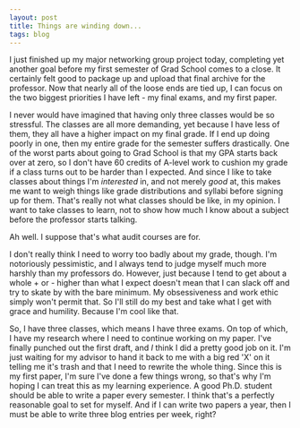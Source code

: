 ```yaml
---
layout: post
title: Things are winding down...
tags: blog
---
```


I just finished up my major networking group project today, completing yet another goal before my first semester of Grad School comes to a close. It certainly felt good to package up and upload that final archive for the professor. Now that nearly all of the loose ends are tied up, I can focus on the two biggest priorities I have left - my final exams, and my first paper.

I never would have imagined that having only three classes would be so stressful. The classes are all more demanding, yet because I have less of them, they all have a higher impact on my final grade. If I end up doing poorly in one, then my entire grade for the semester suffers drastically. One of the worst parts about going to Grad School is that my GPA starts back over at zero, so I don't have 60 credits of A-level work to cushion my grade if a class turns out to be harder than I expected. And since I like to take classes about things I'm *interested* in, and not merely *good* at, this makes me want to weigh things like grade distributions and syllabi before signing up for them. That's really not what classes should be like, in my opinion. I want to take classes to learn, not to show how much I know about a subject before the professor starts talking.

Ah well. I suppose that's what audit courses are for.

I don't really think I need to worry too badly about my grade, though. I'm notoriously pessimistic, and I always tend to judge myself much more harshly than my professors do. However, just because I tend to get about a whole + or - higher than what I expect doesn't mean that I can slack off and try to skate by with the bare minimum. My obsessiveness and work ethic simply won't permit that. So I'll still do my best and take what I get with grace and humility. Because I'm cool like that.

So, I have three classes, which means I have three exams. On top of which, I have my research where I need to continue working on my paper. I've finally punched out the first draft, and *I* think I did a pretty good job on it. I'm just waiting for my advisor to hand it back to me with a big red 'X' on it telling me it's trash and that I need to rewrite the whole thing. Since this is my first paper, I'm sure I've done a few things wrong, so that's why I'm hoping I can treat this as my learning experience. A good Ph.D. student should be able to write a paper every semester. I think that's a perfectly reasonable goal to set for myself. And if I can write two papers a year, then I must be able to write three blog entries per week, right?

